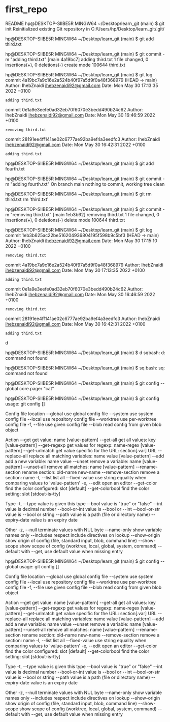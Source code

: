 # first_repo
README
hp@DESKTOP-SIIBE5R MINGW64 ~/Desktop/learn_git (main)
$ git init
Reinitialized existing Git repository in C:/Users/hp/Desktop/learn_git/.git/

hp@DESKTOP-SIIBE5R MINGW64 ~/Desktop/learn_git (main)
$ git add third.txt

hp@DESKTOP-SIIBE5R MINGW64 ~/Desktop/learn_git (main)
$ git commit -m "adding third.txt"
[main 4a19bc7] adding third.txt
 1 file changed, 0 insertions(+), 0 deletions(-)
 create mode 100644 third.txt

hp@DESKTOP-SIIBE5R MINGW64 ~/Desktop/learn_git (main)
$ git log
commit 4a19bc7a9c16e2a524b40f97a5d9f0a48f368979 (HEAD -> main)
Author: IhebZnaidi <ihebzenaidi92@gmail.com>
Date:   Mon May 30 17:13:35 2022 +0100

    adding third.txt

commit 0e1a9e3eefe0ad32eb70f6070e3bedd490b24c62
Author: IhebZnaidi <ihebzenaidi92@gmail.com>
Date:   Mon May 30 16:46:59 2022 +0100

    removing third.txt

commit 28191ee4ff141ae02c6777ae92ba9ef4a3eedfc3
Author: IhebZnaidi <ihebzenaidi92@gmail.com>
Date:   Mon May 30 16:42:31 2022 +0100

    adding third.txt

hp@DESKTOP-SIIBE5R MINGW64 ~/Desktop/learn_git (main)
$ git add fourth.txt

hp@DESKTOP-SIIBE5R MINGW64 ~/Desktop/learn_git (main)
$ git commit -m "adding fourth.txt"
On branch main
nothing to commit, working tree clean

hp@DESKTOP-SIIBE5R MINGW64 ~/Desktop/learn_git (main)
$ git rm third.txt
rm 'third.txt'

hp@DESKTOP-SIIBE5R MINGW64 ~/Desktop/learn_git (main)
$ git commit -m "removing third.txt"
[main 1eb3b62] removing third.txt
 1 file changed, 0 insertions(+), 0 deletions(-)
 delete mode 100644 third.txt

hp@DESKTOP-SIIBE5R MINGW64 ~/Desktop/learn_git (main)
$ git log
commit 1eb3b625ac22be516204936804195f598b9c5bf3 (HEAD -> main)
Author: IhebZnaidi <ihebzenaidi92@gmail.com>
Date:   Mon May 30 17:15:10 2022 +0100

    removing third.txt

commit 4a19bc7a9c16e2a524b40f97a5d9f0a48f368979
Author: IhebZnaidi <ihebzenaidi92@gmail.com>
Date:   Mon May 30 17:13:35 2022 +0100

    adding third.txt

commit 0e1a9e3eefe0ad32eb70f6070e3bedd490b24c62
Author: IhebZnaidi <ihebzenaidi92@gmail.com>
Date:   Mon May 30 16:46:59 2022 +0100

    removing third.txt

commit 28191ee4ff141ae02c6777ae92ba9ef4a3eedfc3
Author: IhebZnaidi <ihebzenaidi92@gmail.com>
Date:   Mon May 30 16:42:31 2022 +0100

    adding third.txt
d

hp@DESKTOP-SIIBE5R MINGW64 ~/Desktop/learn_git (main)
$ d
sqbash: d: command not found

hp@DESKTOP-SIIBE5R MINGW64 ~/Desktop/learn_git (main)
$ sq
bash: sq: command not found

hp@DESKTOP-SIIBE5R MINGW64 ~/Desktop/learn_git (main)
$ git config --global core.pager "cat"

hp@DESKTOP-SIIBE5R MINGW64 ~/Desktop/learn_git (main)
$ git config
usage: git config [<options>]

Config file location
    --global              use global config file
    --system              use system config file
    --local               use repository config file
    --worktree            use per-worktree config file
    -f, --file <file>     use given config file
    --blob <blob-id>      read config from given blob object

Action
    --get                 get value: name [value-pattern]
    --get-all             get all values: key [value-pattern]
    --get-regexp          get values for regexp: name-regex [value-pattern]
    --get-urlmatch        get value specific for the URL: section[.var] URL
    --replace-all         replace all matching variables: name value [value-pattern]
    --add                 add a new variable: name value
    --unset               remove a variable: name [value-pattern]
    --unset-all           remove all matches: name [value-pattern]
    --rename-section      rename section: old-name new-name
    --remove-section      remove a section: name
    -l, --list            list all
    --fixed-value         use string equality when comparing values to 'value-pattern'
    -e, --edit            open an editor
    --get-color           find the color configured: slot [default]
    --get-colorbool       find the color setting: slot [stdout-is-tty]

Type
    -t, --type <type>     value is given this type
    --bool                value is "true" or "false"
    --int                 value is decimal number
    --bool-or-int         value is --bool or --int
    --bool-or-str         value is --bool or string
    --path                value is a path (file or directory name)
    --expiry-date         value is an expiry date

Other
    -z, --null            terminate values with NUL byte
    --name-only           show variable names only
    --includes            respect include directives on lookup
    --show-origin         show origin of config (file, standard input, blob, command line)
    --show-scope          show scope of config (worktree, local, global, system, command)
    --default <value>     with --get, use default value when missing entry


hp@DESKTOP-SIIBE5R MINGW64 ~/Desktop/learn_git (main)
$ git config --global
usage: git config [<options>]

Config file location
    --global              use global config file
    --system              use system config file
    --local               use repository config file
    --worktree            use per-worktree config file
    -f, --file <file>     use given config file
    --blob <blob-id>      read config from given blob object

Action
    --get                 get value: name [value-pattern]
    --get-all             get all values: key [value-pattern]
    --get-regexp          get values for regexp: name-regex [value-pattern]
    --get-urlmatch        get value specific for the URL: section[.var] URL
    --replace-all         replace all matching variables: name value [value-pattern]
    --add                 add a new variable: name value
    --unset               remove a variable: name [value-pattern]
    --unset-all           remove all matches: name [value-pattern]
    --rename-section      rename section: old-name new-name
    --remove-section      remove a section: name
    -l, --list            list all
    --fixed-value         use string equality when comparing values to 'value-pattern'
    -e, --edit            open an editor
    --get-color           find the color configured: slot [default]
    --get-colorbool       find the color setting: slot [stdout-is-tty]

Type
    -t, --type <type>     value is given this type
    --bool                value is "true" or "false"
    --int                 value is decimal number
    --bool-or-int         value is --bool or --int
    --bool-or-str         value is --bool or string
    --path                value is a path (file or directory name)
    --expiry-date         value is an expiry date

Other
    -z, --null            terminate values with NUL byte
    --name-only           show variable names only
    --includes            respect include directives on lookup
    --show-origin         show origin of config (file, standard input, blob, command line)
    --show-scope          show scope of config (worktree, local, global, system, command)
    --default <value>     with --get, use default value when missing entry
